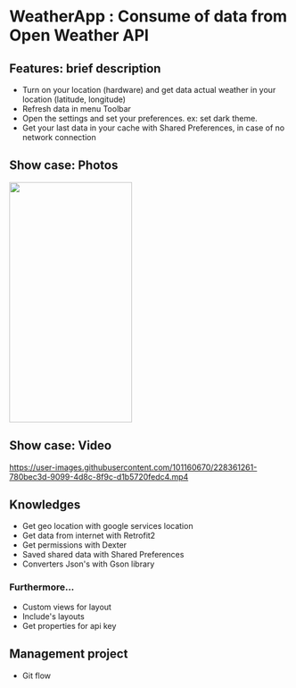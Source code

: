 # WeatherApp : Consume of data from Open Weather API

## Features: brief description
- Turn on your location (hardware) and get data actual weather in your location (latitude, longitude)
- Refresh data in menu Toolbar
- Open the settings and set your preferences. ex: set dark theme.
- Get your last data in your cache with Shared Preferences, in case of no network connection

## Show case: Photos
<p style="align-item:center;">
<img src="https://user-images.githubusercontent.com/101160670/228359926-35296613-d1c5-4859-97b1-75d13be24c16.jpeg" style="width:220px; height:430px;"/>
</p>

## Show case: Video
https://user-images.githubusercontent.com/101160670/228361261-780bec3d-9099-4d8c-8f9c-d1b5720fedc4.mp4

## Knowledges
- Get geo location with google services location
- Get data from internet with Retrofit2
- Get permissions with Dexter
- Saved shared data with Shared Preferences 
- Converters Json's with Gson library

### Furthermore...
- Custom views for layout
- Include's layouts
- Get properties for api key

## Management project
- Git flow
